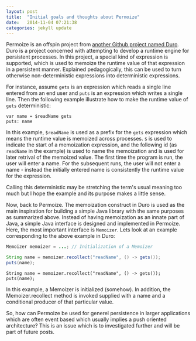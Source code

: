 ```yaml
---
layout: post
title:  "Initial goals and thoughts about Permoize"
date:   2014-11-04 07:21:38
categories: jekyll update
---
```

Permoize is an offspin project from [another Github project named Duro](https://github.com/jakobehmsen/duro). Duro is a project concerned with attempting to develop a runtime engine for persistent processes. In this project, a special kind of expression is supported, which is used to memoize the runtime value of that expression in a persistent manner. Explained pedagogically, this can be used to turn otherwise non-deterministic expressions into deterministic expressions. 

For instance, assume `gets` is an expression which reads a single line entered from an end user and `puts` is an expression which writes a single line. Then the following example illustrate how to make the runtime value of `gets` deterministic:

```
var name = $readName gets
puts: name
```

In this example, `$readName` is used as a prefix for the `gets` expression which means the runtime value is memoized across processes. `$` is used to indicate the start of a memoization expression, and the following id (as `readName` in the example) is used to name the memoization and is used for later retrival of the memoized value. The first time the program is run, the user will enter a name. For the subsequent runs, the user will not enter a name - instead the initially entered name is consistently the runtime value for the expression.

Calling this deterministic may be stretching the term's usual meaning too much but I hope the example and its purpose makes a little sense.

Now, back to Permoize. The memoization construct in Duro is used as the main inspiration for building a simple Java library with the same purposes as summarized above. Instead of having memoization as an innate part of Java, a simple Java interface is designed and implemented in Permoize. Here, the most important interface is `Memoizer`. Lets look at an example corresponding to the above example in Duro:

```Java
Memoizer memoizer = ...; // Initialization of a Memoizer

String name = memoizer.recollect("readName", () -> gets());
puts(name);
```
```
String name = memoizer.recollect("readName", () -> gets());
puts(name);
```

In this example, a Memoizer is initialized (somehow). In addition, the Memoizer.recollect method is invoked supplied with a name and a conditional producer of that particular value.

So, how can Permoize be used for generel persistence in larger applications which are often event based which usually implies a push oriented architecture? This is an issue which is to investigated further and will be part of future posts.
